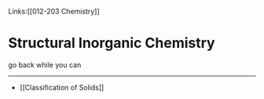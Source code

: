 Links:[[012-203 Chemistry]]
# Structural Inorganic Chemistry
go back while you can

---
- [[Classification of Solids]]